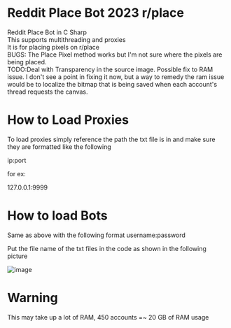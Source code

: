 
# Reddit Place Bot 2023 r/place

 Reddit Place Bot in C Sharp <br />
 This supports multithreading and proxies  <br />
 It is for placing pixels on r/place  <br />
BUGS: The Place Pixel method works but I'm not sure where the pixels are being placed.<br />
TODO:Deal with Transparency in the source image. Possible fix to RAM issue. I don't see a point in fixing it now, but a way to remedy the ram issue would be to localize the bitmap that is being saved when each account's thread requests the canvas.

# How to Load Proxies

To load proxies simply reference the path the txt file is in and make sure they are formatted like the following

ip:port 

for ex:

127.0.0.1:9999

# How to load Bots

Same as above with the following format username:password

Put the file name of the txt files in the code as shown in the following picture

![image](https://github.com/NFKRZZ/PlaceBot/assets/43969824/0cc327a9-5326-4312-988c-9ed4f049da80)

# Warning
This may take up a lot of RAM, 450 accounts =~ 20 GB of RAM usage
